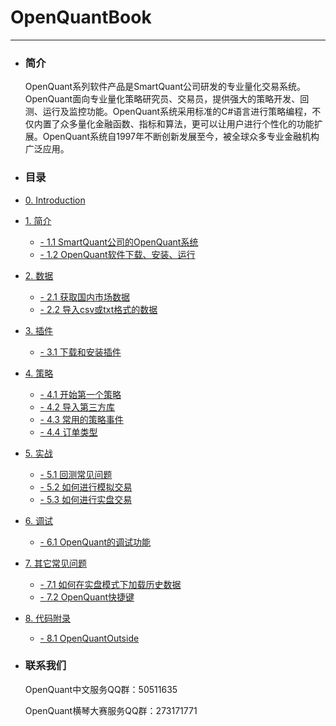 # OpenQuantBook

---

* ### 简介

  OpenQuant系列软件产品是SmartQuant公司研发的专业量化交易系统。OpenQuant面向专业量化策略研究员、交易员，提供强大的策略开发、回测、运行及监控功能。OpenQuant系统采用标准的C\#语言进行策略编程，不仅内置了众多量化金融函数、指标和算法，更可以让用户进行个性化的功能扩展。OpenQuant系统自1997年不断创新发展至今，被全球众多专业金融机构广泛应用。

* ### 目录

* [0. Introduction](README.md)
* [1. 简介](introduction.md)
  * [- 1.1 SmartQuant公司的OpenQuant系统](whats_the_smartquant_or_openquant.md)
  * [- 1.2 OpenQuant软件下载、安装、运行](installing.md)
* [2. 数据](data_introduction.md)
  * [- 2.1 获取国内市场数据](domestic_market_data.md)
  * [- 2.2 导入csv或txt格式的数据](domestic_market_data_csv.md)
* [3. 插件](plugin_introduction.md)
  * [- 3.1 下载和安装插件](install_plugins.md)
* [4. 策略](strategy_introduction.md)
  * [- 4.1 开始第一个策略](first_strategy.md)
  * [- 4.2 导入第三方库](import_third_party_lib.md)
  * [- 4.3 常用的策略事件](common_strategy_event.md)
  * [- 4.4 订单类型](order_type.md)
* [5. 实战](practice_introduction.md)
  * [- 5.1 回测常见问题](back_test.md)
  * [- 5.2 如何进行模拟交易](simulated_trading.md)
  * [- 5.3 如何进行实盘交易](realtime_trading.md)
* [6. 调试](debug_introduction.md)
  * [- 6.1 OpenQuant的调试功能](debug_function.md)
* [7. 其它常见问题](common_question_introduction.md)
  * [- 7.1 如何在实盘模式下加载历史数据](load_historical_data_in_live_mode.md)
  * [- 7.2 OpenQuant快捷键](hot_key.md)
* [8. 代码附录](appendix_source_code.md)
  * [- 8.1 OpenQuantOutside](source_code_OpenQuantOutside.md)



* ### 联系我们

  OpenQuant中文服务QQ群：50511635

  OpenQuant横琴大赛服务QQ群：273171771




